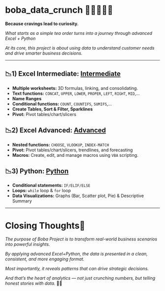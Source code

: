 # boba_data_crunch 🧋👩🏻‍💻✨

**Because cravings lead to curiosity.**

_What starts as a simple tea order turns into a journey through advanced Excel + Python_ 

_At its core, this project is about using data to understand customer needs and drive smarter business decisions._

---

## 📉1) Excel Intermediate: [Intermediate ](https://github.com/amy941/boba_data_crunch/tree/main/1_Excel_Intermediate_boba)
- **Multiple worksheets:** 3D formulas, linking, and consolidating.
- **Text functions:** `CONCAT`, `UPPER`, `LOWER`, `PROPER`, `LEFT`, `RIGHT`, `MID`,...
- **Name Ranges**
- **Conditional functions:** `COUNT`, `COUNTIFS`, `SUMIFS`,...
- **Create Tables, Sort & Filter, Sparklines**
- **Pivot:** Pivot tables/chart/slicers

## 📉2) Excel Advanced: [Advanced](https://github.com/amy941/boba_data_crunch/tree/main/2_Excel_Advanced_boba)
- **Nested functions:** `CHOOSE`, `VLOOKUP`, `INDEX-MATCH`
- **Pivot:** Pivot tables/chart/slicers, trendlines, and forecasting
- **Macros:**  Create, edit, and manage macros using `VBA` scripting.

## 📉3) Python: [Python](https://github.com/amy941/boba_data_crunch/tree/main/3_Python)
- **Conditional statements:** `IF/ELIF/ELSE`
- **Loops:** `while` loop & `for` loop
- **Data Visualizations:** Graphs (Bar, Scatter plot, Pie) & Descriptive Summary

---

# Closing Thoughts💭
_The purpose of Boba Project is to transform real-world business scenarios into powerful insights._ 

_By applying advanced Excel+Python, the data is presented in a clean, consistent, and more engaging format._

_Most importantly, it reveals patterns that can drive strategic decisions._ 

_And that’s the heart of analytics — not just crunching numbers, but telling honest stories with data._ 🧋💓
